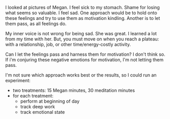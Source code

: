 I looked at pictures of Megan. I feel sick to my stomach. Shame for losing what
seems so valuable. I feel sad. One approach would be to hold onto these feelings
and try to use them as motivation kindling. Another is to let them pass, as all
feelings do.

My inner voice is not wrong for being sad. She was great. I learned a lot from
my time with her. But, you must move on when you reach a plateau: with a
relationship, job, or other time/energy-costly activity.


Can I let the feelings pass and harness them for motivation? I don't think so.
If i'm conjuring these negative emotions for motivation, I'm not letting them
pass.

I'm not sure which approach works best or the results, so I could run an
experiment:
- two treatments: 15 Megan minutes, 30 meditation minutes
- for each treatment:
  - perform at beginning of day
  - track deep work
  - track emotional state

